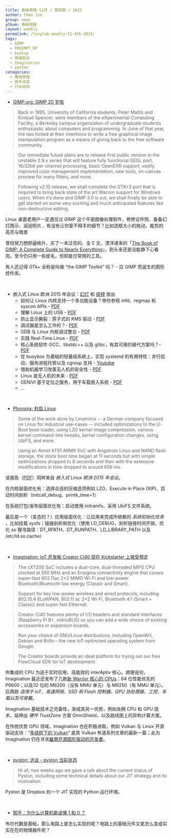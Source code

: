 ```yaml
---
title: 泰晓周报·11月 / 第四期 / 2015
author: Chen Jie
group: news
album: 泰晓周报
layout: weekly
permalink: /tinylab-weekly-11-4th-2015/
tags:
  - GIMP
  - PREEMPT_RT
  - bootup
  - 快速启动
  - Imagination
  - pyston
categories:
  - 泰晓周报
  - 技术动态
  - 行业动向
---
```


- [GIMP.org: GIMP 20 岁啦](http://www.gimp.org/news/2015/11/22/20-years-of-gimp-release-of-gimp-2816/)

> Back in 1995, University of California students, Peter Mattis and Kimball Spencer, were members of the eXperimental Computing Facility, a Berkeley campus organization of undergraduate students enthusiastic about computers and programming. In June of that year, the two hinted at their intentions to write a free graphical image manipulation program as a means of giving back to the free software community.

> Our immediate future plans are to release first public version in the unstable 2.9.x series that will feature fully functional GEGL port, 16/32bit per channel processing, basic OpenEXR support, vastly improved color management implementation, new tools, on-canvas preview for many filters, and more.

> Following v2.10 release, we shall complete the GTK+3 port that is required to bring back state of the art Wacom support for Windows users. When it’s done and GIMP 3.0 is out, we shall finally be able to get started on some very exciting and much anticipated features like non-destructive editing.

Linux 桌面老用户一定遇见过 GIMP 这个平面图像处理软件，修修证件照、备备幻灯图示、润润照片... 有没有让你爱不释手的细节？比如选框大小的拖动、裁剪的高亮与暗景

曾经努力想把逼格升，买了一本过百的、全 E 文、漂洋递来的「[The Book of GIMP: A Complete Guide to Nearly Everything](http://www.amazon.com/The-Book-GIMP-Complete-Everything/dp/1593273835/ref=pd_bxgy_14_2?ie=UTF8&refRID=1M81GVF8FA3XJ2T3J2GF)」，到头来还是没能静下心看完。至今仍只用一些皮毛，但却是日常用的工具。

有人还记得 GTk+ 全称是叫做 “the GIMP Toolkit” 吗？ - 应 GIMP 而诞生的图形控件库。

<br/>

- 嵌入式 Linux 欧洲 2015 年会议：[幻灯](http://events.linuxfoundation.org/events/embedded-linux-conference-europe/program/slides) 和 [视频](https://www.youtube.com/playlist?list=PLGeM09tlguZTP9-9nMQNGiT_2PPFay0Cs) 放出
  - 如何让 Linux 内核支持一个多功能设备？带你参观 mfd、regmap 和 syscon APIs - [PDF](http://events.linuxfoundation.org/sites/events/files/slides/belloni-mfd-regmap-syscon_0.pdf)
  - 理解 Linux 上的 USB - [PDF](http://events.linuxfoundation.org/sites/events/files/slides/Understand_USB_in_Linux_Opasiak_Krzysztof.pdf)
  - 防止显示撕裂：原子式的 KMS 驱动 - [PDF](http://events.linuxfoundation.org/sites/events/files/slides/20151005-elce.pdf)
  - 调试器是怎么工作的？- [PDF](http://events.linuxfoundation.org/sites/events/files/slides/slides_16.pdf)
  - GDB 与 Linux 内核调试整合 - [PDF](http://events.linuxfoundation.org/sites/events/files/slides/ELC-E%20Linux%20Awareness.pdf)
  - 实践 Real-Time Linux - [PDF](http://events.linuxfoundation.org/sites/events/files/slides/Practical-Real-Time-Linux-ELCE15.pdf)
  - 核心系统软件 GCC、libstdc++ 以及 glibc，有其可用的替代方案吗？- [PDF](http://events.linuxfoundation.org/sites/events/files/slides/ELCE15%20-%20Rethinking%20the%20core%20OS%20in%202015.pdf)
  - 在 busybox 为基础的轻量级系统上，实现 systemd 的有用特性：并行启动、服务进程托管以及 cgroup 支持 - [Youtube](https://www.youtube.com/watch?v=jzFEYDFlK_k&index=19&list=PLGeM09tlguZTP9-9nMQNGiT_2PPFay0Cs)
  - 借助机器学习改善无人机的安全性 - [PDF](http://events.linuxfoundation.org/sites/events/files/slides/ELCE_AIS_for_FOQA.pdf)
  - Linux 是无人机的未来 - [PDF](http://events.linuxfoundation.org/sites/events/files/slides/Linux%20-%20The%20Future%20For%20Drones.pdf)
  - GENIVI 基于定位之服务，用于车载嵌入系统 - [PDF](http://events.linuxfoundation.org/sites/events/files/slides/You%20are%20here-%20GENIVI%20Location%20based%20services.pdf)
  - ...

<br/>

- [Phoronix: 秒启 Linux](http://www.phoronix.com/scan.php?page=news_item&px=Booting-Linux-1-Second)

> Some of the work done by Linutronix -- a German company focused on Linux for industrial use-cases -- included optimizations to the U-Boot boot-loader, using LZO kernel image compression, various kernel command-line tweaks, kernel configuration changes, using UbiFS, and more.

> Using an Atmel AT91 ARM9 SoC with Angstrom Linux and NAND flash storage, the stock boot time began at 11 seconds but with simple optimizations dropped to 8 seconds and then with the extensive modifications in time dropped to around 656 ms. 

该报告（[PDF](http://events.linuxfoundation.org/sites/events/files/slides/praesentation.pdf)）同样来自 _嵌入式 Linux 欧洲 2015 年会议_。

在内核层面优化有：选择合适的压缩选项例如 LZO、Execute in Place (XIP)、启动时间剖析（initcall_debug、printk_time=1）

在系统打包/发布层面优化有：启动使用 initramfs、采用 UbiFS 文件系统。

最后是一个（变态的？）应用层面优化：让应用来完成所依赖的 _系统初始化任务_ ，比如挂载 sysfs；链接剖析和优化（使用 LD_DEBUG，剖析链接时间开销，优化 so 搜寻路径：DT_RPATH、DT_RUNPATH、LD_LIBRARY_PATH 以及 /etc/ld.so.cache）

<br/>

- [Imagination: IoT 开发板 Creator Ci40 现在 Kickstarter 上接受预定](https://community.imgtec.com/platforms/creator-ci40?_cldee=ZnlrY2VlMUBnbWFpbC5jb20%3d&urlid=1)

> The cXT200 SoC includes a dual-core, dual-threaded MIPS CPU clocked at 550 MHz and an Ensigma connectivity engine that covers super-fast 802.11ac 2×2 MIMO Wi-Fi and low-power Bluetooth/Bluetooth low energy (Classic and Smart).

> Support for key low-power wireless and wired protocols, including 802.15.4 6LoWPAN, 802.11 ac 2×2 Wi-Fi, Bluetooth 4.1 (Smart + Classic) and super-fast Ethernet.

> Creator Ci40 features plenty of I/O headers and standard interfaces (Raspberry Pi B+, mikroBUS) so you can add a wide choice of existing accessories or expansion boards.

> Run your choice of GNU/Linux distributions, including OpenWrt, Debian and Brillo – the new IoT-optimized operating system from Google.

> The Creator boards provide an ideal platform for trying out our free FlowCloud SDK for IoT development. 

所集成的 CPU 为适于实时应用、高能效的 interAptiv 核心。顺便说句，Imagination 最近还发布了几款[新 Warrior 核心的 CPUs](http://www.anandtech.com/show/9774/imagination-announces-p6600)：64 位性能优先的 P6600；以及32 位的 M6200（没有 MMU 单元）与 M6250（有 MMU 单元）。后两款 _适用于 IoT、高速网络、SSD 和 Flash 控制器、GPU 协处理器、工控、车载以及可穿戴_。

Imagination 基础技术之完备性，渐成其另一优势，例如坐拥 CPU 和 GPU 技术，延伸出 _硬件 TrustZone_ 方案 OmniShield，以及路线图上的异构计算方案。

在传统优势 GPU 领域，Imagination 也在积极进取，例如 Vulkan 与 Linux 开源驱动支持：“[多线程下的 Vulkan](http://blog.imgtec.com/powervr/vulkan-scaling-to-multiple-threads)” 是其 Vulkan 布道系列文章的最新一篇；此为 Imagination 仍在寻求[雇用开源图形驱动的开发者](http://www.phoronix.com/scan.php?page=news_item&px=Imagination-Still-No-OSS-Dev)。

<br/>

- [pyston: 访谈 - pyston 当前状态](http://blog.pyston.org/2015/11/24/pyston-talk-recording/)

> Hi all, two weeks ago we gave a talk about the current status of Pyston, including some technical details about our JIT strategy and its motivation.

Pyston 是 Dropbox 的一个 JIT 实现的 Python 运行环境。

<br/>

- [知乎：为什么计算机能读懂 1 和 0 ？](http://www.zhihu.com/question/20112194/answer/32210466)

布尔代数是基础，那么电路上是怎么实现的呢？电路上的基础元件又是怎么变成实实在在的物理器件呢？
